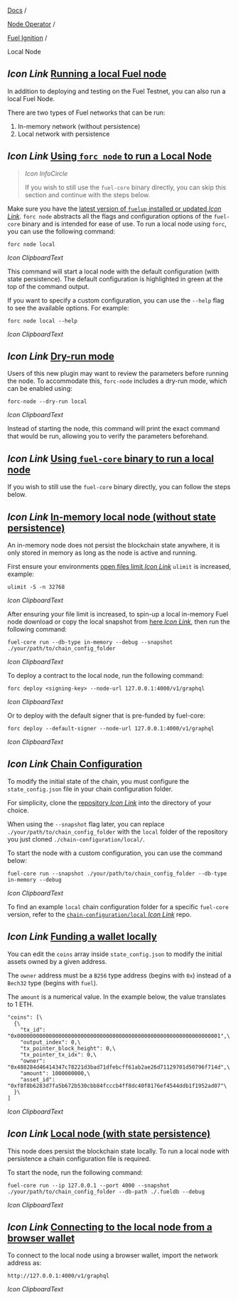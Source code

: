 [Docs](https://docs.fuel.network/) /

[Node Operator](https://docs.fuel.network/docs/node-operator/) /

[Fuel Ignition](https://docs.fuel.network/docs/node-operator/fuel-ignition/) /

Local Node

## _Icon Link_ [Running a local Fuel node](https://docs.fuel.network/docs/node-operator/fuel-ignition/local-node/\#running-a-local-fuel-node)

In addition to deploying and testing on the Fuel Testnet, you can also run a local Fuel Node.

There are two types of Fuel networks that can be run:

1. In-memory network (without persistence)
2. Local network with persistence

## _Icon Link_ [Using `forc node` to run a Local Node](https://docs.fuel.network/docs/node-operator/fuel-ignition/local-node/\#using-forc-node-to-run-a-local-node)

> _Icon InfoCircle_
>
> If you wish to still use the `fuel-core` binary directly, you can skip this section and continue with the steps below.

Make sure you have the [latest version of `fuelup` installed or updated _Icon Link_](https://docs.fuel.network/guides/contract-quickstart/#installation). `forc node` abstracts all the flags and configuration options of the `fuel-core` binary and is intended for ease of use. To run a local node using `forc`, you can use the following command:

```fuel_Box fuel_Box-idXKMmm-css
forc node local
```

_Icon ClipboardText_

This command will start a local node with the default configuration (with state persistence). The default configuration is highlighted in green at the top of the command output.

If you want to specify a custom configuration, you can use the `--help` flag to see the available options. For example:

```fuel_Box fuel_Box-idXKMmm-css
forc node local --help
```

_Icon ClipboardText_

## _Icon Link_ [Dry-run mode](https://docs.fuel.network/docs/node-operator/fuel-ignition/local-node/\#dry-run-mode)

Users of this new plugin may want to review the parameters before running the node. To accommodate this, `forc-node` includes a dry-run mode, which can be enabled using:

```fuel_Box fuel_Box-idXKMmm-css
forc-node --dry-run local
```

_Icon ClipboardText_

Instead of starting the node, this command will print the exact command that would be run, allowing you to verify the parameters beforehand.

## _Icon Link_ [Using `fuel-core` binary to run a local node](https://docs.fuel.network/docs/node-operator/fuel-ignition/local-node/\#using-fuel-core-binary-to-run-a-local-node)

If you wish to still use the `fuel-core` binary directly, you can follow the steps below.

## _Icon Link_ [In-memory local node (without state persistence)](https://docs.fuel.network/docs/node-operator/fuel-ignition/local-node/\#in-memory-local-node-without-state-persistence)

An in-memory node does not persist the blockchain state anywhere, it is only stored in memory as long as the node is active and running.

First ensure your environments [open files limit _Icon Link_](https://askubuntu.com/questions/162229/how-do-i-increase-the-open-files-limit-for-a-non-root-user) `ulimit` is increased, example:

```fuel_Box fuel_Box-idXKMmm-css
ulimit -S -n 32768
```

_Icon ClipboardText_

After ensuring your file limit is increased, to spin-up a local in-memory Fuel node download or copy the local snapshot from [here _Icon Link_](https://github.com/FuelLabs/chain-configuration/tree/master/local), then run the following command:

```fuel_Box fuel_Box-idXKMmm-css
fuel-core run --db-type in-memory --debug --snapshot ./your/path/to/chain_config_folder
```

_Icon ClipboardText_

To deploy a contract to the local node, run the following command:

```fuel_Box fuel_Box-idXKMmm-css
forc deploy <signing-key> --node-url 127.0.0.1:4000/v1/graphql
```

_Icon ClipboardText_

Or to deploy with the default signer that is pre-funded by fuel-core:

```fuel_Box fuel_Box-idXKMmm-css
forc deploy --default-signer --node-url 127.0.0.1:4000/v1/graphql
```

_Icon ClipboardText_

## _Icon Link_ [Chain Configuration](https://docs.fuel.network/docs/node-operator/fuel-ignition/local-node/\#chain-configuration)

To modify the initial state of the chain, you must configure the `state_config.json` file in your chain configuration folder.

For simplicity, clone the [repository _Icon Link_](https://github.com/FuelLabs/chain-configuration/tree/master) into the directory of your choice.

When using the `--snapshot` flag later, you can replace `./your/path/to/chain_config_folder` with the `local` folder of the repository you just cloned `./chain-configuration/local/`.

To start the node with a custom configuration, you can use the command below:

```fuel_Box fuel_Box-idXKMmm-css
fuel-core run --snapshot ./your/path/to/chain_config_folder --db-type in-memory --debug
```

_Icon ClipboardText_

To find an example `local` chain configuration folder for a specific `fuel-core` version, refer to the [`chain-configuration/local` _Icon Link_](https://github.com/FuelLabs/chain-configuration/tree/master/local) repo.

## _Icon Link_ [Funding a wallet locally](https://docs.fuel.network/docs/node-operator/fuel-ignition/local-node/\#funding-a-wallet-locally)

You can edit the `coins` array inside `state_config.json` to modify the initial assets owned by a given address.

The `owner` address must be a `B256` type address (begins with `0x`) instead of a `Bech32` type (begins with `fuel`).

The `amount` is a numerical value. In the example below, the value translates to 1 ETH.

```fuel_Box fuel_Box-idXKMmm-css
"coins": [\
  {\
    "tx_id": "0x0000000000000000000000000000000000000000000000000000000000000001",\
    "output_index": 0,\
    "tx_pointer_block_height": 0,\
    "tx_pointer_tx_idx": 0,\
    "owner": "0x488284d46414347c78221d3bad71dfebcff61ab2ae26d71129701d50796f714d",\
    "amount": 1000000000,\
    "asset_id": "0xf8f8b6283d7fa5b672b530cbb84fcccb4ff8dc40f8176ef4544ddb1f1952ad07"\
  }\
]
```

_Icon ClipboardText_

## _Icon Link_ [Local node (with state persistence)](https://docs.fuel.network/docs/node-operator/fuel-ignition/local-node/\#local-node-with-state-persistence)

This node does persist the blockchain state locally.
To run a local node with persistence a chain configuration file is required.

To start the node, run the following command:

```fuel_Box fuel_Box-idXKMmm-css
fuel-core run --ip 127.0.0.1 --port 4000 --snapshot ./your/path/to/chain_config_folder --db-path ./.fueldb --debug
```

_Icon ClipboardText_

## _Icon Link_ [Connecting to the local node from a browser wallet](https://docs.fuel.network/docs/node-operator/fuel-ignition/local-node/\#connecting-to-the-local-node-from-a-browser-wallet)

To connect to the local node using a browser wallet, import the network address as:

```fuel_Box fuel_Box-idXKMmm-css
http://127.0.0.1:4000/v1/graphql
```

_Icon ClipboardText_